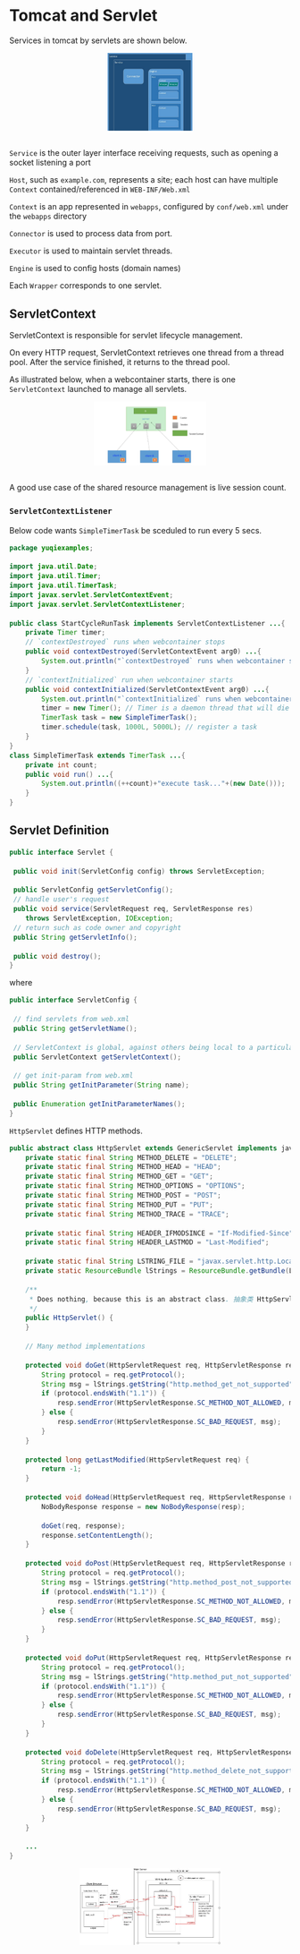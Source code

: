 # Tomcat and Servlet

Services in tomcat by servlets are shown below.

<div style="display: flex; justify-content: center;">
      <img src="imgs/servlets_in_tomcat.png" width="30%" height="30%" alt="servlets_in_tomcat" />
</div>
</br>

`Service` is the outer layer interface receiving requests, such as opening a socket listening a port

`Host`, such as `example.com`, represents a site; each host can have multiple `Context` contained/referenced in `WEB-INF/Web.xml`

`Context` is an app represented in `webapps`, configured by `conf/web.xml` under the `webapps` directory

`Connector` is used to process data from port.

`Executor` is used to maintain servlet threads.

`Engine` is used to config hosts (domain names)

Each `Wrapper` corresponds to one servlet.

## ServletContext

ServletContext is responsible for servlet lifecycle management.

On every HTTP request, ServletContext retrieves one thread from a thread pool. After the service finished, it returns to the thread pool.

As illustrated below, when a webcontainer starts, there is one `ServletContext` launched to manage all servlets.

<div style="display: flex; justify-content: center;">
      <img src="imgs/servlet_context.png" width="40%" height="30%" alt="servlet_context" />
</div>
</br>

A good use case of the shared resource management is live session count.



### `ServletContextListener`

Below code wants `SimpleTimerTask` be sceduled to run every 5 secs.


```java
package yuqiexamples;

import java.util.Date;
import java.util.Timer;
import java.util.TimerTask;
import javax.servlet.ServletContextEvent;
import javax.servlet.ServletContextListener;

public class StartCycleRunTask implements ServletContextListener ...{
    private Timer timer;
    // `contextDestroyed` runs when webcontainer stops
    public void contextDestroyed(ServletContextEvent arg0) ...{
        System.out.println("`contextDestroyed` runs when webcontainer stops ...");
    }
    // `contextInitialized` run when webcontainer starts
    public void contextInitialized(ServletContextEvent arg0) ...{
        System.out.println("`contextInitialized` runs when webcontainer starts ...");
        timer = new Timer(); // Timer is a daemon thread that will die once servlet is shutdown
        TimerTask task = new SimpleTimerTask();
        timer.schedule(task, 1000L, 5000L); // register a task
    }
}
class SimpleTimerTask extends TimerTask ...{
    private int count;
    public void run() ...{
        System.out.println((++count)+"execute task..."+(new Date()));
    }
}
```

## Servlet Definition

```java
public interface Servlet {

 public void init(ServletConfig config) throws ServletException;

 public ServletConfig getServletConfig();
 // handle user's request
 public void service(ServletRequest req, ServletResponse res)
    throws ServletException, IOException;
 // return such as code owner and copyright
 public String getServletInfo();

 public void destroy();
}
```
where
```java
public interface ServletConfig {

 // find servlets from web.xml
 public String getServletName();
 
 // ServletContext is global, against others being local to a particular servlet
 public ServletContext getServletContext();
 
 // get init-param from web.xml
 public String getInitParameter(String name);
 
 public Enumeration getInitParameterNames();
}
```

`HttpServlet` defines HTTP methods.
```java
public abstract class HttpServlet extends GenericServlet implements java.io.Serializable {
	private static final String METHOD_DELETE = "DELETE";
	private static final String METHOD_HEAD = "HEAD";
	private static final String METHOD_GET = "GET";
	private static final String METHOD_OPTIONS = "OPTIONS";
	private static final String METHOD_POST = "POST";
	private static final String METHOD_PUT = "PUT";
	private static final String METHOD_TRACE = "TRACE";

	private static final String HEADER_IFMODSINCE = "If-Modified-Since";
	private static final String HEADER_LASTMOD = "Last-Modified";

	private static final String LSTRING_FILE = "javax.servlet.http.LocalStrings";
	private static ResourceBundle lStrings = ResourceBundle.getBundle(LSTRING_FILE);

	/**
	 * Does nothing, because this is an abstract class. 抽象类 HttpServlet
	 */
	public HttpServlet() {
	}

    // Many method implementations

    protected void doGet(HttpServletRequest req, HttpServletResponse resp) throws ServletException, IOException {
        String protocol = req.getProtocol();
        String msg = lStrings.getString("http.method_get_not_supported");
        if (protocol.endsWith("1.1")) {
            resp.sendError(HttpServletResponse.SC_METHOD_NOT_ALLOWED, msg);
        } else {
            resp.sendError(HttpServletResponse.SC_BAD_REQUEST, msg);
        }
    }

    protected long getLastModified(HttpServletRequest req) {
        return -1;
    }

    protected void doHead(HttpServletRequest req, HttpServletResponse resp) throws ServletException, IOException {
        NoBodyResponse response = new NoBodyResponse(resp);

        doGet(req, response);
        response.setContentLength();
    }

    protected void doPost(HttpServletRequest req, HttpServletResponse resp) throws ServletException, IOException {
        String protocol = req.getProtocol();
        String msg = lStrings.getString("http.method_post_not_supported");
        if (protocol.endsWith("1.1")) {
            resp.sendError(HttpServletResponse.SC_METHOD_NOT_ALLOWED, msg);
        } else {
            resp.sendError(HttpServletResponse.SC_BAD_REQUEST, msg);
        }
    }

    protected void doPut(HttpServletRequest req, HttpServletResponse resp) throws ServletException, IOException {
        String protocol = req.getProtocol();
        String msg = lStrings.getString("http.method_put_not_supported");
        if (protocol.endsWith("1.1")) {
            resp.sendError(HttpServletResponse.SC_METHOD_NOT_ALLOWED, msg);
        } else {
            resp.sendError(HttpServletResponse.SC_BAD_REQUEST, msg);
        }
    }

    protected void doDelete(HttpServletRequest req, HttpServletResponse resp) throws ServletException, IOException {
        String protocol = req.getProtocol();
        String msg = lStrings.getString("http.method_delete_not_supported");
        if (protocol.endsWith("1.1")) {
            resp.sendError(HttpServletResponse.SC_METHOD_NOT_ALLOWED, msg);
        } else {
            resp.sendError(HttpServletResponse.SC_BAD_REQUEST, msg);
        }
    }

    ...
}
```

<div style="display: flex; justify-content: center;">
      <img src="imgs/request_to_servlet.png" width="50%" height="30%" alt="request_to_servlet" />
</div>
</br>
